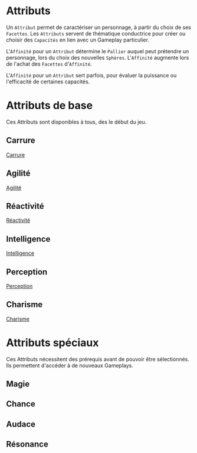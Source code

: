 # Attributs

Un `Attribut` permet de caractériser un personnage, à partir du choix de ses `Facettes`. Les `Attributs` servent de thématique conductrice pour créer ou choisir des `Capacités` en lien avec un Gameplay particulier. 

L'`Affinité`  pour un `Attribut` détermine le `Pallier` auquel peut prétendre un personnage, lors du choix des nouvelles `Sphères`. L'`Affinité` augmente lors de l'achat des `Facettes` d'`Affinité`.

L'`Affinité` pour un `Attribut` sert parfois, pour évaluer la puissance ou l'efficacité de certaines capacités.

# Attributs de base

Ces Attributs sont disponibles à tous, des le début du jeu. 

## Carrure

[Carrure](attribute-Carrure.md)

## Agilité

[Agilité](attribute-Agilité.md)

## Réactivité

[Réactivité](attribute-Réactivité.md)

## Intelligence

[Intelligence](attribute-Intelligence.md)

## Perception

[Perception](attribute-Perception.md)

## Charisme

[Charisme](attribute-Charisme.md)

# Attributs spéciaux

Ces Attributs nécessitent des prérequis avant de pouvoir être sélectionnés. Ils permettent d'accéder à de nouveaux Gameplays.

## Magie

## Chance

## Audace

## Résonance